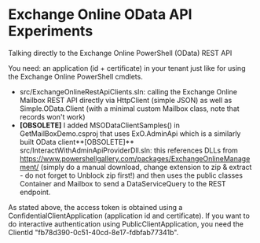 # Exchange Online OData API Experiments

Talking directly to the Exchange Online PowerShell (OData) REST API

You need: an application (id + certificate) in your tenant just like for using the Exchange Online PowerShell cmdlets.

* src/ExchangeOnlineRestApiClients.sln: calling the Exchange Online Mailbox REST API directly via HttpClient (simple JSON) as well as Simple.OData.Client (with a minimal custom Mailbox class, note that records won't work)
* **[OBSOLETE]** I added MSODataClientSamples() in GetMailBoxDemo.csproj that uses ExO.AdminApi which is a similarly built OData client**[OBSOLETE]**  src/InteractWithAdminApiProviderDll.sln: this references DLLs from https://www.powershellgallery.com/packages/ExchangeOnlineManagement/ (simply do a manual download, change extension to zip & extract - do not forget to Unblock zip first!) and then uses the public classes Container and Mailbox to send a DataServiceQuery to the REST endpoint. 

As stated above, the access token is obtained using a ConfidentialClientApplication (application id and certificate). If you want to do interactive authentication using PublicClientApplication, you need the ClientId "fb78d390-0c51-40cd-8e17-fdbfab77341b".

